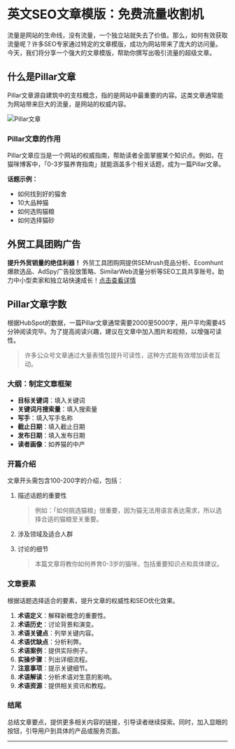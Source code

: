 # 英文SEO文章模版：免费流量收割机

流量是网站的生命线，没有流量，一个独立站就失去了价值。那么，如何有效获取流量呢？许多SEO专家通过特定的文章模版，成功为网站带来了庞大的访问量。今天，我们将分享一个强大的文章模版，帮助你撰写出吸引流量的超级文章。

## 什么是Pillar文章

Pillar文章源自建筑中的支柱概念，指的是网站中最重要的内容。这类文章通常能为网站带来巨大的流量，是网站的权威内容。

![Pillar文章](https://cdn.keentalking.com/2020/08/%E5%B8%8C%E8%85%8A%E6%9F%B1%E5%AD%90.jpeg)

### Pillar文章的作用

Pillar文章应当是一个网站的权威指南，帮助读者全面掌握某个知识点。例如，在猫咪博客中，「0-3岁猫养育指南」就能涵盖多个相关话题，成为一篇Pillar文章。

**话题示例：**

- 如何找到好的猫舍
- 10大品种猫
- 如何选购猫粮
- 如何选择猫砂

## 外贸工具团购广告

**提升外贸销量的绝佳利器！** 外贸工具团购网提供SEMrush竞品分析、Ecomhunt爆款选品、AdSpy广告投放策略、SimilarWeb流量分析等SEO工具共享账号。助力中小型卖家和独立站快速成长！[点击查看详情](https://bit.ly/waimao518)

## Pillar文章字数

根据HubSpot的数据，一篇Pillar文章通常需要2000至5000字，用户平均需要45分钟阅读完毕。为了提高阅读兴趣，建议在文章中加入图片和视频，以增强可读性。

> 许多公众号文章通过大量表情包提升可读性，这种方式能有效增加读者互动。

### 大纲：制定文章框架

- **目标关键词**：填入关键词
- **关键词月搜索量**：填入搜索量
- **写手**：填入写手名称
- **截止日期**：填入截止日期
- **发布日期**：填入发布日期
- **读者画像**：如养猫的中产

### 开篇介绍

文章开头需包含100-200字的介绍，包括：

1. 描述话题的重要性
   > 例如：「如何挑选猫粮」很重要，因为猫无法用语言表达需求，所以选择合适的猫粮至关重要。

2. 涉及领域及适合人群

3. 讨论的细节
   > 本篇文章将教你如何养育0-3岁的猫咪，包括重要知识点和具体建议。

### 文章要素

根据话题选择适合的要素，提升文章的权威性和SEO优化效果。

1. **术语定义**：解释新概念的重要性。
2. **术语历史**：讨论背景和演变。
3. **术语关键点**：列举关键内容。
4. **术语优缺点**：分析利弊。
5. **术语案例**：提供实际例子。
6. **实操步骤**：列出详细流程。
7. **注意事项**：提示关键细节。
8. **术语解读**：分析术语对生意的影响。
9. **术语资源**：提供相关资讯和教程。

### 结尾

总结文章要点，提供更多相关内容的链接，引导读者继续探索。同时，加入显眼的按钮，引导用户到具体的产品或服务页面。

---
